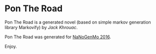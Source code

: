 Pon The Road
============

Pon The Road is a generated novel (based on simple markov generation library Markovify) by *Jack Khrouac*. 

Pon The Road was generated for [NaNoGenMo 2016](https://github.com/NaNoGenMo/2016).

Enjoy.
